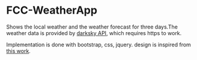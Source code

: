 # FCC-WeatherApp
Shows the local weather and the weather forecast for three days.The weather data is provided by [darksky API](https://darksky.net/dev/), which requires https to work.

Implementation is done with bootstrap, css, jquery. design is inspired from [this work](https://github.com/bethqiang/weather-app). 
